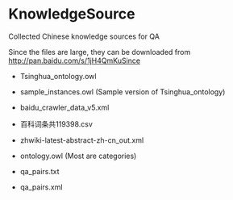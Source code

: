# KnowledgeSource

Collected Chinese knowledge sources for QA

Since the files are large, they can be downloaded from http://pan.baidu.com/s/1jH4QmKuSince

* Tsinghua_ontology.owl

* sample_instances.owl (Sample version of Tsinghua_ontology)

* baidu_crawler_data_v5.xml

* 百科词条共119398.csv

* zhwiki-latest-abstract-zh-cn_out.xml

* ontology.owl (Most are categories)

* qa_pairs.txt

* qa_pairs.xml
